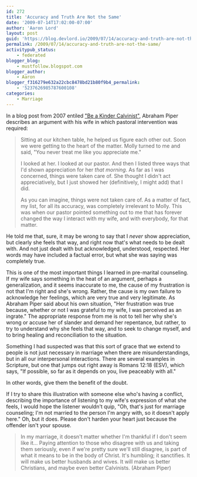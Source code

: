 ```yaml
---
id: 272
title: 'Accuracy and Truth Are Not the Same'
date: '2009-07-14T17:02:00-07:00'
author: 'Aaron Lord'
layout: post
guid: 'https://blog.devlord.io/2009/07/14/accuracy-and-truth-are-not-the-same/'
permalink: /2009/07/14/accuracy-and-truth-are-not-the-same/
activitypub_status:
    - federated
blogger_blog:
    - mustfollow.blogspot.com
blogger_author:
    - Aaron
blogger_f316279e632a22cbc8478bd21b80f9b4_permalink:
    - '5237626985787600108'
categories:
    - Marriage
---
```


In a blog post from 2007 entiled <a href="http://www.desiringgod.org/Blog/934_be_a_kinder_calvinist/">"Be a Kinder Calvinist"</a>, Abraham Piper describes an argument with his wife in which pastoral intervention was required:

> Sitting at our kitchen table, he helped us figure each other out. Soon we were getting to the heart of the matter. Molly turned to me and said, "You never treat me like you appreciate me."
> 
> I looked at her. I looked at our pastor. And then I listed three ways that I'd shown appreciation for her <em>that morning</em>. As far as I was concerned, things were taken care of. She thought I didn't act appreciatively, but I just showed her (definitively, I might add) that I did.
> 
> As you can imagine, things were not taken care of. As a matter of fact, my list, for all its accuracy, was completely irrelevant to Molly. This was when our pastor pointed something out to me that has forever changed the way I interact with my wife, and with everybody, for that matter.
> 
He told me that, sure, it may be wrong to say that I <em>never</em> show appreciation, but clearly she feels that way, and right now that's what needs to be dealt with. And not just dealt with but acknowledged, understood, respected. Her words may have included a factual error, but what she was saying was completely true.

This is one of the most important things I learned in pre-marital counseling. If my wife says something in the heat of an argument, perhaps a generalization, and it seems inaccurate to me, the cause of my frustration is not that I'm right and she's wrong. Rather, the cause is my own failure to acknowledge her feelings, which are very true and very legitimate. As Abraham Piper said about his own situation, "Her frustration was true because, whether or not I was grateful to my wife, I was perceived as an ingrate." The appropriate response from me is not to tell her why she's wrong or accuse her of slander and demand her repentance, but rather, to try to understand why she feels that way, and to seek to change myself, and to bring healing and reconciliation to the situation.

Something I had suspected was that this sort of grace that we extend to people is not just necessary in marriage when there are misunderstandings, but in all our interpersonal interactions. There are several examples in Scripture, but one that jumps out right away is Romans 12:18 (ESV), which says, "If possible, so far as it depends on you, live peaceably with all."

In other words, give them the benefit of the doubt.

If I try to share this illustration with someone else who's having a conflict, describing the importance of listening to my wife's expression of what she feels, I would hope the listener wouldn't quip, "Oh, that's just for marriage counseling; I'm not married to the person I'm angry with, so it doesn't apply here." Oh, but it does. Please don't harden your heart just because the offender isn't your spouse.

> In my marriage, it doesn't matter whether I'm thankful if I don't seem like it... Paying attention to those who disagree with us and taking them seriously, even if we're pretty sure we'll still disagree, is part of what it means to be in the body of Christ. It's humbling; it sanctifies. It will make us better husbands and wives. It will make us better Christians, and maybe even better Calvinists. (Abraham Piper)